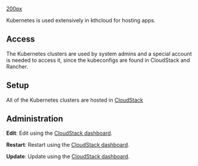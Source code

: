 [200px](/File:K8s-logo.png "wikilink")

Kubernetes is used extensively in kthcloud for hosting apps.

## Access

The Kubernetes clusters are used by system admins and a special account
is needed to access it, since the kubeconfigs are found in CloudStack
and Rancher.

## Setup

All of the Kubernetes clusters are hosted in
[CloudStack](https://dashboard.cloud.cbh.kth.se)

## Administration

**Edit**: Edit using the [CloudStack
dashboard](https://dashboard.cloud.cbh.kth.se).

**Restart**: Restart using the [CloudStack
dashboard](https://dashboard.cloud.cbh.kth.se).

**Update**: Update using the [CloudStack
dashboard](https://dashboard.cloud.cbh.kth.se).